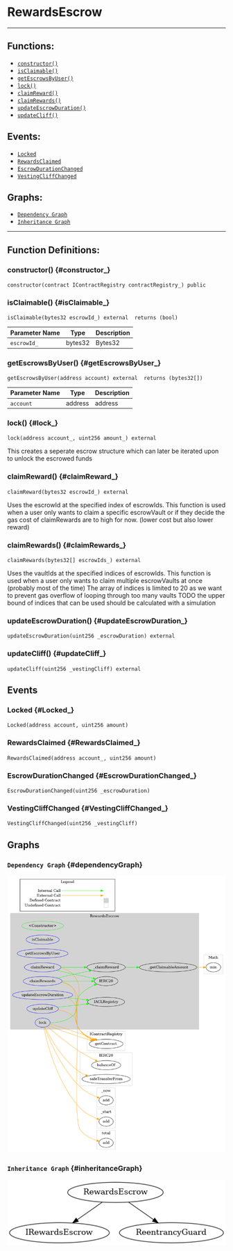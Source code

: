 # RewardsEscrow
***
## Functions:
- [`constructor()`](#constructor_)
- [`isClaimable()`](#isClaimable_)
- [`getEscrowsByUser()`](#getEscrowsByUser_)
- [`lock()`](#lock_)
- [`claimReward()`](#claimReward_)
- [`claimRewards()`](#claimRewards_)
- [`updateEscrowDuration()`](#updateEscrowDuration_)
- [`updateCliff()`](#updateCliff_)
## Events:
- [`Locked`](#Locked_)
- [`RewardsClaimed`](#RewardsClaimed_)
- [`EscrowDurationChanged`](#EscrowDurationChanged_)
- [`VestingCliffChanged`](#VestingCliffChanged_)
## Graphs:
- [`Dependency Graph`](#dependencyGraph)
- [`Inheritance Graph`](#inheritanceGraph)
***
## Function Definitions:
### <a name="constructor_"></a> constructor() {#constructor_}
```
constructor(contract IContractRegistry contractRegistry_) public 
```
### <a name="isClaimable_"></a> isClaimable() {#isClaimable_}
```
isClaimable(bytes32 escrowId_) external  returns (bool)
```

| Parameter Name | Type | Description |
|------------|-----| -------|
| `escrowId_`| bytes32| Bytes32|

### <a name="getEscrowsByUser_"></a> getEscrowsByUser() {#getEscrowsByUser_}
```
getEscrowsByUser(address account) external  returns (bytes32[])
```

| Parameter Name | Type | Description |
|------------|-----| -------|
| `account`| address| address|

### <a name="lock_"></a> lock() {#lock_}
```
lock(address account_, uint256 amount_) external 
```
This creates a seperate escrow structure which can later be iterated upon to unlock the escrowed funds
### <a name="claimReward_"></a> claimReward() {#claimReward_}
```
claimReward(bytes32 escrowId_) external 
```
Uses the escrowId at the specified index of escrowIds.
This function is used when a user only wants to claim a specific escrowVault or if they decide the gas cost of claimRewards are to high for now.
(lower cost but also lower reward)
### <a name="claimRewards_"></a> claimRewards() {#claimRewards_}
```
claimRewards(bytes32[] escrowIds_) external 
```
Uses the vaultIds at the specified indices of escrowIds.
This function is used when a user only wants to claim multiple escrowVaults at once (probably most of the time)
The array of indices is limited to 20 as we want to prevent gas overflow of looping through too many vaults
TODO the upper bound of indices that can be used should be calculated with a simulation
### <a name="updateEscrowDuration_"></a> updateEscrowDuration() {#updateEscrowDuration_}
```
updateEscrowDuration(uint256 _escrowDuration) external 
```
### <a name="updateCliff_"></a> updateCliff() {#updateCliff_}
```
updateCliff(uint256 _vestingCliff) external 
```
## Events
### <a name="Locked_"></a> Locked {#Locked_}
```
Locked(address account, uint256 amount)
```
### <a name="RewardsClaimed_"></a> RewardsClaimed {#RewardsClaimed_}
```
RewardsClaimed(address account_, uint256 amount)
```
### <a name="EscrowDurationChanged_"></a> EscrowDurationChanged {#EscrowDurationChanged_}
```
EscrowDurationChanged(uint256 _escrowDuration)
```
### <a name="VestingCliffChanged_"></a> VestingCliffChanged {#VestingCliffChanged_}
```
VestingCliffChanged(uint256 _vestingCliff)
```
## Graphs
### <a name="dependencyGraph"></a> `Dependency Graph` {#dependencyGraph}
![Dependency Graph](/docs/images/RewardsEscrow_dependency_graph.png)
### <a name="inheritanceGraph"></a> `Inheritance Graph` {#inheritanceGraph}
![Inheritance Graph](/docs/images/RewardsEscrow_inheritance_graph.png)
